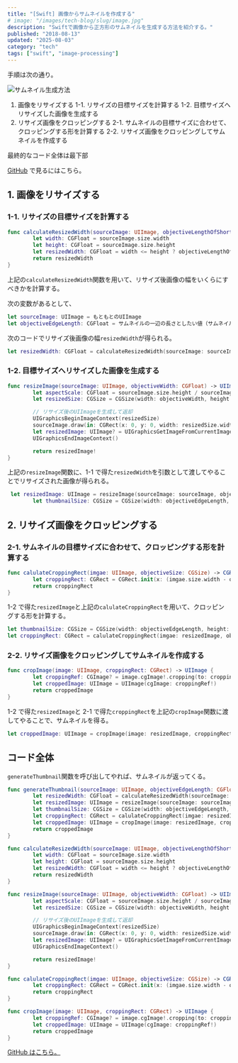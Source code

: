```yaml
---
title: "[Swift] 画像からサムネイルを作成する"
# image: "/images/tech-blog/slug/image.jpg"
description: "Swiftで画像から正方形のサムネイルを生成する方法を紹介する。"
published: "2018-08-13"
updated: "2025-08-03"
category: "tech"
tags: ["swift", "image-processing"]
---
```


手順は次の通り。

![サムネイル生成方法](/images/tech-blog/2018-swift-thumbnail-generator/generate-thumnail.avif)

1. 画像をリサイズする
   1-1. リサイズの目標サイズを計算する
   1-2. 目標サイズへリサイズした画像を生成する
2. リサイズ画像をクロッピングする
   2-1. サムネイルの目標サイズに合わせて、クロッピングする形を計算する
   2-2. リサイズ画像をクロッピングしてサムネイルを作成する

最終的なコード全体は最下部

[GitHub](https://github.com/hahnah/ThumbnailGenerator) で見るにはこちら。

## 1. 画像をリサイズする

### 1-1. リサイズの目標サイズを計算する

```swift
func calculateResizedWidth(sourceImage: UIImage, objectiveLengthOfShortSide: CGFloat) -> CGFloat {
        let width: CGFloat = sourceImage.size.width
        let height: CGFloat = sourceImage.size.height
        let resizedWidth: CGFloat = width <= height ? objectiveLengthOfShortSide : objectiveLengthOfShortSide * width / height
        return resizedWidth
}
```

上記の`calculateResizedWidth`関数を用いて、リサイズ後画像の幅をいくらにすべきかを計算する。

次の変数があるとして、

```swift
let sourceImage: UIImage = もともとのUIImage
let objectiveEdgeLength: CGFloat = サムネイルの一辺の長さとしたい値（サムネイルは正方形と仮定しています）
```

次のコードでリサイズ後画像の幅`resizedWidth`が得られる。

```swift
let resizedWidth: CGFloat = calculateResizedWidth(sourceImage: sourceImage, objectiveLengthOfShortSide: objectiveEdgeLength)
```

### 1-2. 目標サイズへリサイズした画像を生成する

```swift
func resizeImage(sourceImage: UIImage, objectiveWidth: CGFloat) -> UIImage {
        let aspectScale: CGFloat = sourceImage.size.height / sourceImage.size.width
        let resizedSize: CGSize = CGSize(width: objectiveWidth, height: objectiveWidth * aspectScale)

        // リサイズ後のUIImageを生成して返却
        UIGraphicsBeginImageContext(resizedSize)
        sourceImage.draw(in: CGRect(x: 0, y: 0, width: resizedSize.width, height: resizedSize.height))
        let resizedImage: UIImage? = UIGraphicsGetImageFromCurrentImageContext()
        UIGraphicsEndImageContext()

        return resizedImage!
}
```

上記の`resizeImage`関数に、1-1 で得た`resizedWidth`を引数として渡してやることでリサイズされた画像が得られる。

```swift
 let resizedImage: UIImage = resizeImage(sourceImage: sourceImage, objectiveWidth: resizedWidth)
        let thumbnailSize: CGSize = CGSize(width: objectiveEdgeLength, height: objectiveEdgeLength)
```

## 2. リサイズ画像をクロッピングする

### 2-1. サムネイルの目標サイズに合わせて、クロッピングする形を計算する

```swift
func calulateCroppingRect(imgae: UIImage, objectiveSize: CGSize) -> CGRect {
        let croppingRect: CGRect = CGRect.init(x: (imgae.size.width - objectiveSize.width) / 2, y: (imgae.size.height - objectiveSize.height) / 2, width: objectiveSize.width, height: objectiveSize.height)
        return croppingRect
}
```

1-2 で得た`resizedImage`と上記の`calulateCroppingRect`を用いて、クロッピングする形を計算する。

```swift
let thumbnailSize: CGSize = CGSize(width: objectiveEdgeLength, height: objectiveEdgeLength)
let croppingRect: CGRect = calulateCroppingRect(imgae: resizedImage, objectiveSize: thumbnailSize)
```

### 2-2. リサイズ画像をクロッピングしてサムネイルを作成する

```swift
func cropImage(image: UIImage, croppingRect: CGRect) -> UIImage {
        let croppingRef: CGImage? = image.cgImage!.cropping(to: croppingRect)
        let croppedImage: UIImage = UIImage(cgImage: croppingRef!)
        return croppedImage
}
```

1-2 で得た`resizedImage`と 2-1 で得た`croppingRect`を上記の`cropImage`関数に渡してやることで、サムネイルを得る。

```swift
let croppedImage: UIImage = cropImage(image: resizedImage, croppingRect: croppingRect)
```

## コード全体

`generateThumbnail`関数を呼び出してやれば、サムネイルが返ってくる。

```swift
func generateThumbnail(sourceImage: UIImage, objectiveEdgeLength: CGFloat) -> UIImage {
        let resizedWidth: CGFloat = calculateResizedWidth(sourceImage: sourceImage, objectiveLengthOfShortSide: objectiveEdgeLength)
        let resizedImage: UIImage = resizeImage(sourceImage: sourceImage, objectiveWidth: resizedWidth)
        let thumbnailSize: CGSize = CGSize(width: objectiveEdgeLength, height: objectiveEdgeLength)
        let croppingRect: CGRect = calulateCroppingRect(imgae: resizedImage, objectiveSize: thumbnailSize)
        let croppedImage: UIImage = cropImage(image: resizedImage, croppingRect: croppingRect)
        return croppedImage
}

func calculateResizedWidth(sourceImage: UIImage, objectiveLengthOfShortSide: CGFloat) -> CGFloat {
        let width: CGFloat = sourceImage.size.width
        let height: CGFloat = sourceImage.size.height
        let resizedWidth: CGFloat = width <= height ? objectiveLengthOfShortSide : objectiveLengthOfShortSide * width / height
        return resizedWidth
}

func resizeImage(sourceImage: UIImage, objectiveWidth: CGFloat) -> UIImage {
        let aspectScale: CGFloat = sourceImage.size.height / sourceImage.size.width
        let resizedSize: CGSize = CGSize(width: objectiveWidth, height: objectiveWidth * aspectScale)

        // リサイズ後のUIImageを生成して返却
        UIGraphicsBeginImageContext(resizedSize)
        sourceImage.draw(in: CGRect(x: 0, y: 0, width: resizedSize.width, height: resizedSize.height))
        let resizedImage: UIImage? = UIGraphicsGetImageFromCurrentImageContext()
        UIGraphicsEndImageContext()

        return resizedImage!
}

func calulateCroppingRect(imgae: UIImage, objectiveSize: CGSize) -> CGRect {
        let croppingRect: CGRect = CGRect.init(x: (imgae.size.width - objectiveSize.width) / 2, y: (imgae.size.height - objectiveSize.height) / 2, width: objectiveSize.width, height: objectiveSize.height)
        return croppingRect
}

func cropImage(image: UIImage, croppingRect: CGRect) -> UIImage {
        let croppingRef: CGImage? = image.cgImage!.cropping(to: croppingRect)
        let croppedImage: UIImage = UIImage(cgImage: croppingRef!)
        return croppedImage
}
```

[GitHub はこちら。](https://github.com/hahnah/ThumbnailGenerator)
